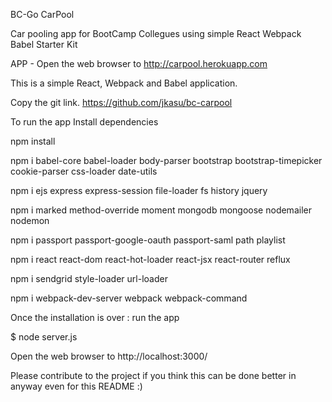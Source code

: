 

BC-Go CarPool


Car pooling app for BootCamp Collegues using simple React Webpack Babel Starter Kit

APP - Open the web browser to http://carpool.herokuapp.com

This is a simple React, Webpack and Babel application.

Copy the git link. 
https://github.com/jkasu/bc-carpool


To run the app
Install dependencies

npm install

npm i babel-core babel-loader body-parser bootstrap bootstrap-timepicker cookie-parser css-loader date-utils 

npm i ejs express express-session file-loader fs history jquery

npm i marked method-override moment mongodb mongoose nodemailer nodemon 

npm i passport passport-google-oauth passport-saml path playlist 

npm i react react-dom react-hot-loader react-jsx react-router reflux

npm i sendgrid style-loader url-loader

npm i webpack-dev-server webpack webpack-command

Once the installation is over : 
run the app

$ node server.js

Open the web browser to http://localhost:3000/

Please contribute to the project if you think this can be done better in anyway even for this README :)
